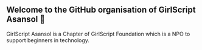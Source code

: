 ## Welcome to the GitHub organisation of GirlScript Asansol 🎉

GirlScript Asansol is a Chapter of GirlScript Foundation which is a NPO to support beginners in technology.
